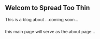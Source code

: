 ## Welcom to Spread Too Thin

This is a blog about ...coming soon...

###

this main page will serve as the about page...
